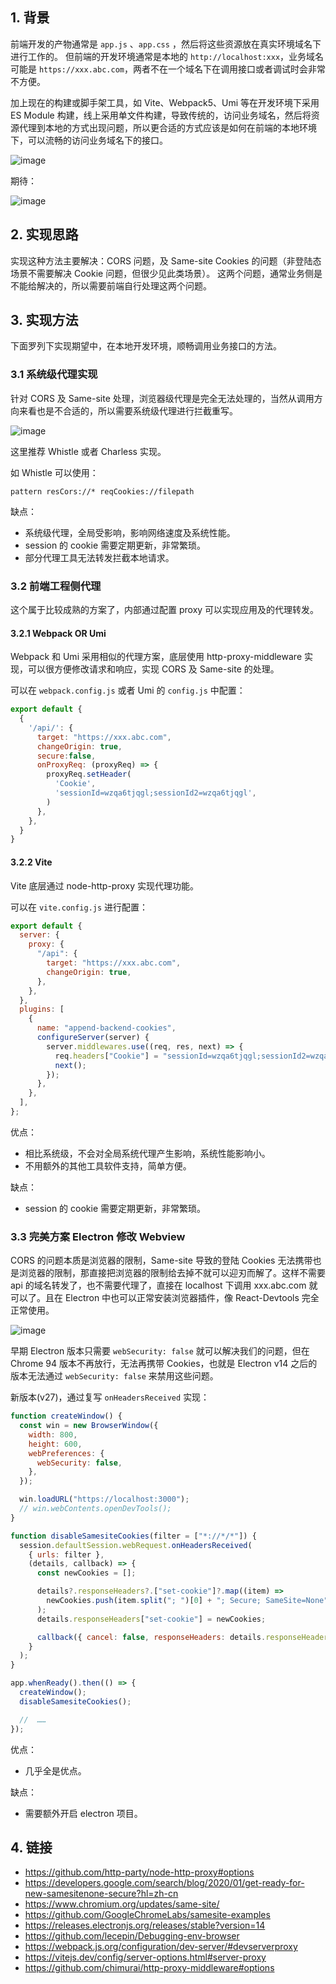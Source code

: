 ## 1. 背景

前端开发的产物通常是 `app.js` 、`app.css` ，然后将这些资源放在真实环境域名下进行工作的。
但前端的开发环境通常是本地的 `http://localhost:xxx`，业务域名可能是 `https://xxx.abc.com`，两者不在一个域名下在调用接口或者调试时会非常不方便。

加上现在的构建或脚手架工具，如 Vite、Webpack5、Umi 等在开发环境下采用 ES Module 构建，线上采用单文件构建，导致传统的，访问业务域名，然后将资源代理到本地的方式出现问题，所以更合适的方式应该是如何在前端的本地环境下，可以流畅的访问业务域名下的接口。

![image](https://github.com/lecepin/blog/assets/11046969/5b9c883d-c6a1-4bc8-9e57-34677d598331)



期待：

![image](https://github.com/lecepin/blog/assets/11046969/5a22ab68-0adb-4849-9c7a-bb573acc9185)


## 2. 实现思路

实现这种方法主要解决：CORS 问题，及 Same-site Cookies 的问题（非登陆态场景不需要解决 Cookie 问题，但很少见此类场景）。
这两个问题，通常业务侧是不能给解决的，所以需要前端自行处理这两个问题。

## 3. 实现方法

下面罗列下实现期望中，在本地开发环境，顺畅调用业务接口的方法。

### 3.1 系统级代理实现

针对 CORS 及 Same-site 处理，浏览器级代理是完全无法处理的，当然从调用方向来看也是不合适的，所以需要系统级代理进行拦截重写。

![image](https://github.com/lecepin/blog/assets/11046969/2f917f85-ff43-4d66-981b-a5bf13ee5c33)


这里推荐 Whistle 或者 Charless 实现。

如 Whistle 可以使用：

```
pattern resCors://* reqCookies://filepath
```

缺点：
- 系统级代理，全局受影响，影响网络速度及系统性能。
- session 的 cookie 需要定期更新，非常繁琐。
- 部分代理工具无法转发拦截本地请求。

### 3.2 前端工程侧代理

这个属于比较成熟的方案了，内部通过配置 proxy 可以实现应用及的代理转发。

#### 3.2.1 Webpack OR Umi

Webpack 和 Umi 采用相似的代理方案，底层使用 http-proxy-middleware 实现，可以很方便修改请求和响应，实现 CORS 及 Same-site 的处理。

可以在 `webpack.config.js` 或者 Umi 的 `config.js` 中配置：

```js
export default {
  {
    '/api/': {
      target: "https://xxx.abc.com",
      changeOrigin: true,
      secure:false,
      onProxyReq: (proxyReq) => {
        proxyReq.setHeader(
          'Cookie',
          'sessionId=wzqa6tjqgl;sessionId2=wzqa6tjqgl',
        )
      },
    },
  }
}
```

#### 3.2.2 Vite 

Vite 底层通过 node-http-proxy 实现代理功能。

可以在 `vite.config.js` 进行配置：

```js
export default {
  server: {
    proxy: {
      "/api": {
        target: "https://xxx.abc.com",
        changeOrigin: true,
      },
    },
  },
  plugins: [
    {
      name: "append-backend-cookies",
      configureServer(server) {
        server.middlewares.use((req, res, next) => {
          req.headers["Cookie"] = "sessionId=wzqa6tjqgl;sessionId2=wzqa6tjqgl";
          next();
        });
      },
    },
  ],
};
```

优点：
- 相比系统级，不会对全局系统代理产生影响，系统性能影响小。
- 不用额外的其他工具软件支持，简单方便。

缺点：
- session 的 cookie 需要定期更新，非常繁琐。

### 3.3 完美方案 Electron 修改 Webview

CORS 的问题本质是浏览器的限制，Same-site 导致的登陆 Cookies 无法携带也是浏览器的限制，那直接把浏览器的限制给去掉不就可以迎刃而解了。这样不需要 api 的域名转发了，也不需要代理了，直接在 localhost 下调用 xxx.abc.com 就可以了。且在 Electron 中也可以正常安装浏览器插件，像 React-Devtools 完全正常使用。

![image](https://github.com/lecepin/blog/assets/11046969/1ac13125-0d4c-42c8-ab3b-c480b3f584d5)


早期 Electron 版本只需要 `webSecurity: false` 就可以解决我们的问题，但在 Chrome 94 版本不再放行，无法再携带 Cookies，也就是 Electron v14 之后的版本无法通过 `webSecurity: false` 来禁用这些问题。

新版本(v27)，通过复写 `onHeadersReceived` 实现：

```js
function createWindow() {
  const win = new BrowserWindow({
    width: 800,
    height: 600,
    webPreferences: {
      webSecurity: false,
    },
  });

  win.loadURL("https://localhost:3000");
  // win.webContents.openDevTools();
}

function disableSamesiteCookies(filter = ["*://*/*"]) {
  session.defaultSession.webRequest.onHeadersReceived(
    { urls: filter },
    (details, callback) => {
      const newCookies = [];

      details?.responseHeaders?.["set-cookie"]?.map((item) =>
        newCookies.push(item.split("; ")[0] + "; Secure; SameSite=None")
      );
      details.responseHeaders["set-cookie"] = newCookies;

      callback({ cancel: false, responseHeaders: details.responseHeaders });
    }
  );
}

app.whenReady().then(() => {
  createWindow();
  disableSamesiteCookies();

  //  ……
});
```

优点：
- 几乎全是优点。

缺点：
- 需要额外开启 electron 项目。

## 4. 链接

- https://github.com/http-party/node-http-proxy#options
- https://developers.google.com/search/blog/2020/01/get-ready-for-new-samesitenone-secure?hl=zh-cn
- https://www.chromium.org/updates/same-site/
- https://github.com/GoogleChromeLabs/samesite-examples
- https://releases.electronjs.org/releases/stable?version=14
- https://github.com/lecepin/Debugging-env-browser
- https://webpack.js.org/configuration/dev-server/#devserverproxy
- https://vitejs.dev/config/server-options.html#server-proxy
- https://github.com/chimurai/http-proxy-middleware#options
